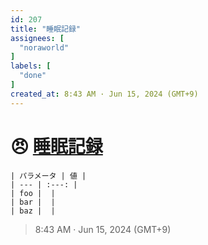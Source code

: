 ```yaml
---
id: 207
title: "睡眠記録"
assignees: [
  "noraworld"
]
labels: [
  "done"
]
created_at: 8:43 AM · Jun 15, 2024 (GMT+9)
---
```


# 😠 [睡眠記録](https://github.com/noraworld/github-actions-sandbox/issues/207)

```
| パラメータ | 値 |
| --- | :---: |
| foo |  |
| bar |  |
| baz |  |
```

> 8:43 AM · Jun 15, 2024 (GMT+9)
